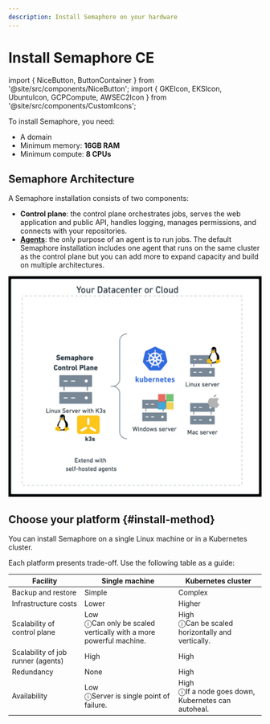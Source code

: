 ```yaml
---
description: Install Semaphore on your hardware
---
```


# Install Semaphore CE

import { NiceButton, ButtonContainer } from '@site/src/components/NiceButton';
import { GKEIcon, EKSIcon, UbuntuIcon, GCPCompute, AWSEC2Icon } from '@site/src/components/CustomIcons';

To install Semaphore, you need:

- A domain
- Minimum memory: **16GB RAM**
- Minimum compute: **8 CPUs**


## Semaphore Architecture

A Semaphore installation consists of two components:

- **Control plane**: the control plane orchestrates jobs, serves the web application and public API, handles logging, manages permissions, and connects with your repositories.
- [**Agents**](../using-semaphore/self-hosted): the only purpose of an agent is to run jobs. The default Semaphore installation includes one agent that runs on the same cluster as the control plane but you can add more to expand capacity and build on multiple architectures.

![Semaphore architecture](./img/arch-semaphore.jpg)


## Choose your platform {#install-method}

You can install Semaphore on a single Linux machine or in a Kubernetes cluster.

<ButtonContainer>
   <NiceButton
    icon={UbuntuIcon}
    title="Install on Linux"
    subtitle="Single Machine with k3s"
    url="./install-single-machine"
  />
  <NiceButton
    icon={GKEIcon}
    title="Install on Kubernetes"
    subtitle="Kubernetes Cluster Install"
    url="./install-kubernetes"
  />
</ButtonContainer>

Each platform presents trade-off. Use the following table as a guide:


| Facility | Single machine | Kubernetes cluster |
|--|--|--|
| Backup and restore | Simple | Complex |
| Infrastructure costs | Lower | Higher |
| Scalability of control plane | Low  <div class="tooltip">ⓘ<span class="tooltiptext">Can only be scaled vertically with a more powerful machine.</span></div> | High <div class="tooltip">ⓘ<span class="tooltiptext">Can be scaled horizontally and vertically.</span></div> |
| Scalability of job runner (agents) | High | High |
| Redundancy | None | High |
| Availability | Low <div class="tooltip">ⓘ<span class="tooltiptext">Server is single point of failure.</span></div> | High <div class="tooltip">ⓘ<span class="tooltiptext">If a node goes down, Kubernetes can autoheal.</span></div> |



